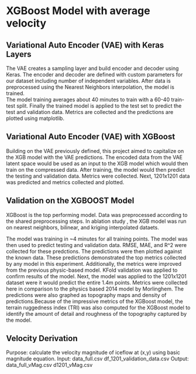 # **XGBoost Model with average velocity**
## Variational Auto Encoder (VAE) with Keras Layers

  The VAE creates a sampling layer and build encoder and decoder using Keras.
  The encoder and decoder are defined with custom parameters for our dataset including number of independent variables. 
  After data is preprocessed using the Nearest Neighbors interpolation, the model is trained.  
  The model training averages about 40 minutes to train with a 60-40 train-test split.
  Finally the trained model is applied to the test set to predict the test and validation data. Metrics are collected and the predictions are   plotted using matplotlib.

## Variational Auto Encoder (VAE) with XGBoost

  Building on the VAE previously defined, this project aimed to capitalize on the XGB model with the VAE predictions.
  The encoded data from the VAE latent space would be used as an input to the XGB model which would then train on the compressed data. 
  After training, the model would then predict the testing and validation data. Metrics were collected. 
  Next, 1201x1201 data was predicted and metrics collected and plotted. 

## Validation on the XGBOOST Model
  XGBoost is the top performing model. Data was preprocessed according to the shared preprocessing steps. 
  In ablation study , the XGB model was run on nearest neighbors, bilinear, and kriging interpolated dataets. 

  The model was training in ~4 minutes for all training points. The model was then used to predict testing and validation data. RMSE, MAE, and R^2 were collected for these predctions. The predictions were then plotted against the known data. These predictions demonstrated the top metrics collected by any model in this experiment. Additionally, the metrics were improved from the previous physic-based model. KFold validation was applied to confirm results of the model.
  Next, the model was applied to the 1201x1201 dataset were it would predict the entire 1.4m points. Metrics were collected here in comparison to the physics based 2014 model by Morlinghem. The predictions were also graphed as topography maps and density of predictions.Because of the impressive metrics of the XGBoost model, the terrain ruggedness index (TRI) was also computed for the XGBoost model to identify the amount of detail and roughness of the topography captured by the model. 

## Velocity Derivation

  Purpose: calculate the velocity magnitude of iceflow at (x,y) using basic magnitude equation. 
  Input: 
        data_full.csv
        df_1201_validation_data.csv 
  Output: 
        data_full_vMag.csv
        d1201_vMag.csv
